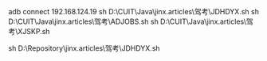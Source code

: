 adb connect 192.168.124.19
sh D:\\CUIT\\Java\\jinx.articles\\驾考\\JDHDYX.sh
sh D:\\CUIT\\Java\\jinx.articles\\驾考\\ADJOBS.sh
sh D:\\CUIT\\Java\\jinx.articles\\驾考\\XJSKP.sh

sh D:\\Repository\\jinx.articles\\驾考\\JDHDYX.sh